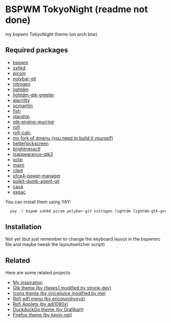 
# BSPWM TokyoNight (readme not done)
my bspwm TokyoNight theme (on arch btw)
## Required packages
- [bspwm](https://archlinux.org/packages/extra/x86_64/bspwm/)
- [sxhkd](https://archlinux.org/packages/extra/x86_64/sxhkd/)
- [picom](https://archlinux.org/packages/extra/x86_64/picom/)
- [polybar-git](https://aur.archlinux.org/packages/polybar-git)
- [nitrogen](https://archlinux.org/packages/extra/x86_64/nitrogen/)
- [lightdm](https://archlinux.org/packages/extra/x86_64/lightdm//)
- [lightdm-gtk-greeter](https://archlinux.org/packages/extra/x86_64/lightdm-gtk-greeter/)
- [alacritty](https://archlinux.org/packages/extra/x86_64/alacritty/)
- [pcmanfm](https://archlinux.org/packages/extra/x86_64/pcmanfm/)
- [fish](https://archlinux.org/packages/extra/x86_64/fish/)
- [starship](https://archlinux.org/packages/extra/x86_64/starship/)
- [gtk-engine-murrine](https://archlinux.org/packages/extra/x86_64/gtk-engine-murrine/)
- [rofi](https://archlinux.org/packages/extra/x86_64/rofi/)
- [rofi-calc](https://archlinux.org/packages/extra/x86_64/rofi-calc/)
- [my fork of dmenu (you need to build it yourself)](https://github.com/andro404-MC/dmenu)
- [betterlockscreen](https://aur.archlinux.org/packages/betterlockscreen)
- [brightnessctl](https://archlinux.org/packages/extra/x86_64/brightnessctl/)
- [lxappearance-gtk3](https://archlinux.org/packages/extra/x86_64/lxappearance-gtk3/)
- [xclip](https://archlinux.org/packages/extra/x86_64/xclip/)
- [maim](https://archlinux.org/packages/extra/x86_64/maim/)
- [clipit](https://aur.archlinux.org/packages/clipit)
- [xfce4-power-manager](https://archlinux.org/packages/extra/x86_64/xfce4-power-manager/)
- [polkit-dumb-agent-git](https://aur.archlinux.org/packages/polkit-dumb-agent-git)
- [cava](https://aur.archlinux.org/packages/cava)
- [expac](https://archlinux.org/packages/extra/x86_64/expac/)

You can install them using YAY:
```bash
  yay -S bspwm sxhkd picom polybar-git nitrogen lightdm lightdm-gtk-greeter alacritty pcmanfm fish starship gtk-engine-murrine rofi rofi-calc betterlockscreen brightnessctl lxappearance-gtk3 xclip maim clipit xfce4-power-manager polkit-dumb-agent-git cava expac
```

## Installation
Not yet (but just remember to change the keyboard layout in the bspwmrc file and maybe tweak the layoutswitcher script)
## Related

Here are some related projects

- [My inspiration](https://github.com/stronk-dev/Tokyo-Night-Linux)
- [Gtk theme (by rtlewis1 modified by stronk-dev)](https://github.com/rtlewis1/GTK/tree/Material-Black-Colors-Desktop)
- [Icons theme (by vinceliuice modified by me)](https://github.com/vinceliuice/Tela-circle-icon-theme)
- [Rofi wifi menu (by ericmurphyxyz)](https://github.com/ericmurphyxyz/rofi-wifi-menu)
- [Rofi Applets (by adi1090x)](https://github.com/adi1090x/rofi)
- [DuckduckGo theme (by Grafikart)](https://duckduckgo.com/?kae=d&ks=m&kak=-1&kax=-1&kaq=-1&kap=-1&kao=-1&kau=-1&k5=1&k7=1a1b26&kj=16161e&kx=1abc9c&k21=16161E&k18=-1&ka=e&kaa=BB9AF7&k9=C0CAF5&k8=6183BB&kt=e)
- [Firefox theme (by kevin-nel)](https://addons.mozilla.org/en-US/firefox/addon/tokyonight_vim/)


